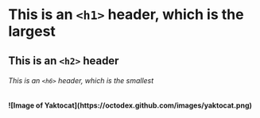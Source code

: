 # This is an `<h1>` header, which is the largest</h1>

## This is an `<h2>` header</h2>

###### This is an `<h6>` header, which is the smallest</h6>

<h4>![Image of Yaktocat](https://octodex.github.com/images/yaktocat.png)</h4>
